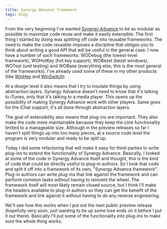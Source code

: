 ```yaml
---
title: Synergy Advance framework
tags: blog
---
```


From the very beginning I've wanted [Synergy Advance](http://wincent.com/a/products/synergy-advance/) to be as modular as possible to maximize code reuse and make it easily extensible. The first thing I started by doing was splitting off code into reusable frameworks. The need to make the code reusable imposes a discipline that obliges you to think about writing a good API that will be useful in the general case. I now have a number of such frameworks: WODebug (the lowest-level framework), WOHotKey (hot key support), WOBezel (bezel windows), WOTest (unit testing) and WOBase (everything else, this is the most general of the frameworks). I've already used some of these in my other products (like [WinHex](http://wincent.com/a/products/winhex/) and [WinSwitch](http://wincent.com/a/products/winswitch/)).

At a design level it also means that I try to insulate things by using abstraction layers. Synergy Advance doesn't need to know that it's talking to iTunes, only that it's talking to a media player. This opens up the possibility of making Synergy Advance work with other players. Same goes for the iChat support; it's all done through abstraction layers.

The goal of extensibility also means that plug-ins are important. They also make the code more maintainable because they keep the core functionality limited to a manageable size. Although in the preview releases so far I haven't split things up into too many pieces, at a source code level the program is very modular and ready to be split up.

Today I did some refactoring that will make it easy for third-parties to write plug-ins to extend the functionality of Synergy Advance. Basically, I looked at some of the code in Synergy Advance itself and thought, this is the kind of code that could be directly useful to plug-in authors. So I took that code and split it off into a framework of its own, "Synergy Advance.framework". Plug-in authors can write plug-ins that link against the framework and can perform common tasks without having to reinvent the wheel. The framework itself will most likely remain closed source, but I think I'll make the headers available to plug-in authors so they can get the benefit of the framework and link against it without having to do any reverse engineering.

We'll see how this works when I put out the next public preview release (hopefully very soon, just wanting to tie up some lose ends on it before I put it out there). Basically I'll put some of the functionality into plug-ins to make sure the whole thing works.
